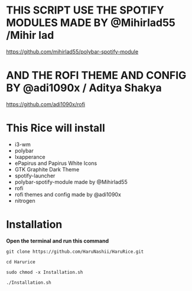 # THIS SCRIPT USE THE SPOTIFY MODULES MADE BY @Mihirlad55 /Mihir lad

https://github.com/mihirlad55/polybar-spotify-module

# AND THE ROFI THEME AND CONFIG BY @adi1090x / Aditya Shakya

https://github.com/adi1090x/rofi


# This Rice will install

- i3-wm
- polybar
- lxapperance
- ePapirus and Papirus White Icons
- GTK Graphite Dark Theme
- spotify-launcher
- polybar-spotify-module made by @Mihirlad55
- rofi
- rofi themes and config made by @adi1090x
- nitrogen

# Installation

**Open the terminal and run this command**


```git clone https://github.com/HaruNashii/HaruRice.git```

```cd Harurice```

```sudo chmod -x Installation.sh```

```./Installation.sh```


